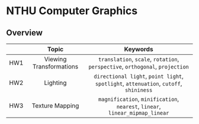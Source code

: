 # NTHU Computer Graphics

## Overview
|     |          Topic          |                                     Keywords                                     |
|:---:|:-----------------------:|:--------------------------------------------------------------------------------:|
| HW1 | Viewing Transformations |     `translation`, `scale`, `rotation`, `perspective`, `orthogonal`, `projection`     |
| HW2 |         Lighting        | `directional light`, `point light`, `spotlight`, `attenuation`, `cutoff`, `shininess` |
| HW3 |     Texture Mapping     |     `magnification`, `minification`, `nearest`, `linear`, `linear_mipmap_linear`     |